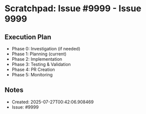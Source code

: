 # Scratchpad: Issue #9999 - Issue 9999

## Execution Plan
- Phase 0: Investigation (if needed)
- Phase 1: Planning (current)
- Phase 2: Implementation
- Phase 3: Testing & Validation
- Phase 4: PR Creation
- Phase 5: Monitoring

## Notes
- Created: 2025-07-27T00:42:06.908469
- Issue: #9999
